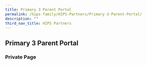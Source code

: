 ```yaml
---
title: Primary 3 Parent Portal
permalink: /hips-family/HIPS-Partners/Primary-3-Parent-Portal/
description: ""
third_nav_title: HIPS Partners
---
```

## Primary 3 Parent Portal

### Private Page